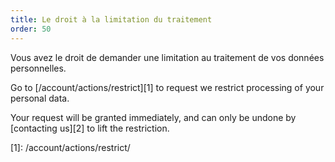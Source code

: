 ```yaml
---
title: Le droit à la limitation du traitement
order: 50
---
```


Vous avez le droit de demander une limitation au traitement de vos données personnelles.

Go to [/account/actions/restrict][1] to request we restrict processing of your personal data.  

<Warning>

Your request will be granted immediately, and can only be undone by [contacting us][2] to lift the restriction.

</Warning>
[1]: /account/actions/restrict/

